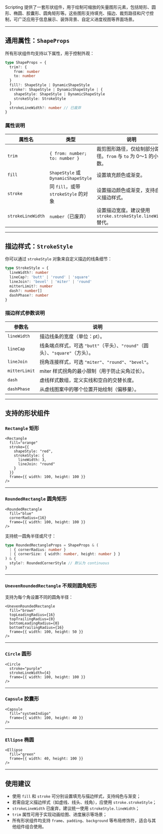 Scripting 提供了一套形状组件，用于绘制可缩放的矢量图形元素，包括矩形、圆形、椭圆、胶囊形、圆角矩形等。这些图形支持填充、描边、裁剪路径和尺寸控制，可广泛应用于信息展示、装饰背景、自定义进度视图等界面场景。

---

## 通用属性：`ShapeProps`

所有形状组件均支持以下属性，用于控制外观：

```ts
type ShapeProps = {
  trim?: {
    from: number
    to: number
  }
  fill?: ShapeStyle | DynamicShapeStyle
  stroke?: ShapeStyle | DynamicShapeStyle | {
    shapeStyle: ShapeStyle | DynamicShapeStyle
    strokeStyle: StrokeStyle
  }
  strokeLineWidth?: number // 已废弃
}
```

### 属性说明

| 属性名               | 类型                                 | 说明                                             |
| ----------------- | ---------------------------------- | ---------------------------------------------- |
| `trim`            | `{ from: number; to: number }`     | 裁剪图形路径，仅绘制部分路径。`from` 与 `to` 为 0～1 的小数。        |
| `fill`            | `ShapeStyle` 或 `DynamicShapeStyle` | 设置填充颜色或渐变。                                     |
| `stroke`          | 同 `fill`，或带 `strokeStyle` 的对象      | 设置描边颜色或渐变，支持自定义描边样式。                           |
| `strokeLineWidth` | `number`（已废弃）                      | 设置描边宽度。建议使用 `stroke.strokeStyle.lineWidth` 替代。 |

---

## 描边样式：`StrokeStyle`

你可以通过 `strokeStyle` 对象来自定义描边的线条细节：

```ts
type StrokeStyle = {
  lineWidth?: number
  lineCap?: 'butt' | 'round' | 'square'
  lineJoin?: 'bevel' | 'miter' | 'round'
  mitterLimit?: number
  dash?: number[]
  dashPhase?: number
}
```

### 描边样式参数说明

| 参数名           | 说明                                                   |
| ------------- | ---------------------------------------------------- |
| `lineWidth`   | 描边线条的宽度（单位：pt）。                                      |
| `lineCap`     | 线条端点样式，可选 `"butt"`（平头）、`"round"`（圆头）、`"square"`（方头）。 |
| `lineJoin`    | 拐角连接样式，可选 `"miter"`、`"round"`、`"bevel"`。             |
| `mitterLimit` | miter 样式拐角的最小限制（用于防止尖角过长）。                           |
| `dash`        | 虚线样式数组，定义实线和空白的交替长度。                                 |
| `dashPhase`   | 从虚线图案中的哪个位置开始绘制（偏移量）。                                |

---

## 支持的形状组件

### `Rectangle` 矩形

```tsx
<Rectangle
  fill="orange"
  stroke={{
    shapeStyle: "red",
    strokeStyle: {
      lineWidth: 3,
      lineJoin: "round"
    }
  }}
  frame={{ width: 100, height: 100 }}
/>
```

---

### `RoundedRectangle` 圆角矩形

```tsx
<RoundedRectangle
  fill="blue"
  cornerRadius={16}
  frame={{ width: 100, height: 100 }}
/>
```

支持统一圆角半径或尺寸：

```ts
type RoundedRectangleProps = ShapeProps & (
  | { cornerRadius: number }
  | { cornerSize: { width: number, height: number } }
) & {
  style?: RoundedCornerStyle // 默认为 continuous
}
```

---

### `UnevenRoundedRectangle` 不规则圆角矩形

支持为每个角设置不同的圆角半径：

```tsx
<UnevenRoundedRectangle
  fill="brown"
  topLeadingRadius={16}
  topTrailingRadius={0}
  bottomLeadingRadius={0}
  bottomTrailingRadius={16}
  frame={{ width: 100, height: 50 }}
/>
```

---

### `Circle` 圆形

```tsx
<Circle
  stroke="purple"
  strokeLineWidth={4}
  frame={{ width: 100, height: 100 }}
/>
```

---

### `Capsule` 胶囊形

```tsx
<Capsule
  fill="systemIndigo"
  frame={{ width: 100, height: 40 }}
/>
```

---

### `Ellipse` 椭圆

```tsx
<Ellipse
  fill="green"
  frame={{ width: 40, height: 100 }}
/>
```

---

## 使用建议

* 使用 `fill` 和 `stroke` 可分别设置填充与描边样式，支持纯色与渐变；
* 若需自定义描边样式（如虚线、线头、线角），应使用 `stroke.strokeStyle`；
* `strokeLineWidth` 已废弃，建议统一使用 `strokeStyle.lineWidth`；
* `trim` 属性可用于实现动画绘图、进度展示等场景；
* 所有形状组件均支持 `frame`、`padding`、`background` 等布局修饰符，适合与其他组件组合使用。
